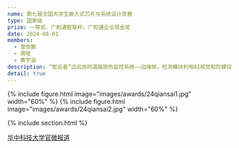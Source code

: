 ```yaml
---
name: 第七届全国大学生嵌入式芯片与系统设计竞赛
type: 国家级
prize: 一等奖，广和通智联杯，广和通企业现金奖
date: 2024-08-01
members: 
  - 曾世鹏
  - 周晗
  - 黄宇涵
description: “智巡者”边云协同道路损伤监控系统——边缘侧，检测模块利用AI视觉和陀螺仪传感，识别路面损害并采集道路状况；定位模块依靠GNSS匹配伤损区域位置信息；通信模块将检测信息通过5G网络实时上传至云服务器。云端上，以城市热力图等形式直观显示道路状况，同时计算行业标准PCI（路面损坏状况指数JTG 205210—2018），预估预算，并提供科学道路养护方案。
detail: true
---
```

{% include figure.html image="images/awards/24qiansai1.jpg" width="60%" %}
{% include figure.html image="images/awards/24qiansai2.jpg" width="60%" %}



{% include section.html %}

<a href="https://mp.weixin.qq.com/s/4x5mBSS0Jdt0S8xSzKSZ7Q" class="center">华中科技大学官微报道</a>
